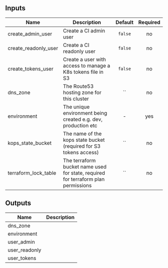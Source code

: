 
## Inputs

| Name | Description | Default | Required |
|------|-------------|:-----:|:-----:|
| create_admin_user | Create a CI admin user | `false` | no |
| create_readonly_user | Create a CI readonly user | `false` | no |
| create_tokens_user | Create a user with access to manage a K8s tokens file in S3 | `false` | no |
| dns_zone | The Route53 hosting zone for this cluster | `` | no |
| environment | The unique environment being created e.g. dev, production etc | - | yes |
| kops_state_bucket | The name of the kops state bucket (required for S3 tokens access) | `` | no |
| terraform_lock_table | The terraform bucket name used for state, required for terraform plan permissions | `` | no |

## Outputs

| Name | Description |
|------|-------------|
| dns_zone |  |
| environment |  |
| user_admin |  |
| user_readonly |  |
| user_tokens |  |

